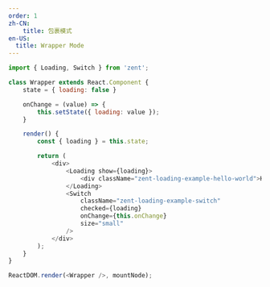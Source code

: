 ```yaml
---
order: 1
zh-CN:
	title: 包裹模式
en-US:
  title: Wrapper Mode
---
```


```js
import { Loading, Switch } from 'zent';

class Wrapper extends React.Component {
	state = { loading: false }

	onChange = (value) => {
		this.setState({ loading: value });
	}

	render() {
		const { loading } = this.state;

		return (
			<div>
				<Loading show={loading}>
					<div className="zent-loading-example-hello-world">Hello World</div>
				</Loading>
				<Switch
					className="zent-loading-example-switch"
					checked={loading}
					onChange={this.onChange}
					size="small"
				/>
			</div>
		);
	}
}

ReactDOM.render(<Wrapper />, mountNode);
```

<style>
.zent-loading-example-switch {
	margin-top: 10px;
}
.zent-loading-example-hello-world {
	background: #f8f8f8;
	text-align: center;
	height: 260px;
	line-height: 160px;
}
</style>
